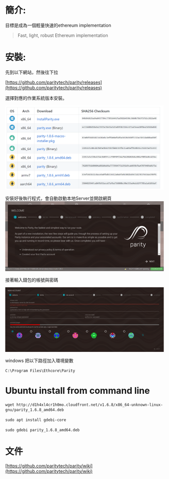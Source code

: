 # 簡介:

目標是成為一個輕量快速的ethereum implementation

> Fast, light, robust Ethereum implementation

# 安裝:

先到以下網站，然後往下拉

[https://github.com/paritytech/parity/releases](https://github.com/paritytech/parity/releases)

選擇對應的作業系統版本安裝。

![](/assets/asd3.png)

安裝好後執行程式，會自動啟動本地Server並開啟網頁  
![](/assets/4234.png)

接著輸入錢包的帳號與密碼

![](/assets/9455.png)



windows 把以下路徑加入環境變數

```
C:\Program Files\Ethcore\Parity
```

# Ubuntu install from command line

```
wget http://d1h4xl4cr1h0mo.cloudfront.net/v1.6.8/x86_64-unknown-linux-gnu/parity_1.6.8_amd64.deb

sudo apt install gdebi-core

sudo gdebi parity_1.6.8_amd64.deb
```

# 文件

[https://github.com/paritytech/parity/wiki](https://github.com/paritytech/parity/wiki)

